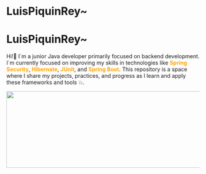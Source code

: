 # LuisPiquinRey~
<!DOCTYPE html>
<html lang="es">
<head>
    <meta charset="UTF-8">
    <meta name="viewport" content="width=device-width, initial-scale=1.0">
    <title>LuisPiquinRey - Developer</title>
    <style>
        .highlight {
            color: orange;
            font-weight: bold;
        }
    </style>
</head>
<body>
    <h1>LuisPiquinRey~</h1>
    <p>Hi!👋 I´m a junior Java developer primarily focused on backend development. I´m currently focused on improving my skills in technologies like <span class="highlight">Spring Security</span>, <span class="highlight">Hibernate</span>, <span class="highlight">JUnit</span>, and <span class="highlight">Spring Boot</span>. This repository is a space where I share my projects, practices, and progress as I learn and apply these frameworks and tools 💥.</p>
</body>
</html>

<img src="https://github.com/user-attachments/assets/8d3e5cb1-7a4e-4aa0-a741-2fe9124693de" 
width="1000px" height="200px">


